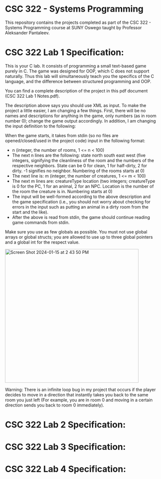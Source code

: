 # CSC 322 - Systems Programming
This repository contains the projects completed as part of the CSC 322 - Systems Programming course at SUNY Oswego taught by Professor Aleksander Pantaleev.

# CSC 322 Lab 1 Specification:
This is your C lab. It consists of programming a small text-based game purely in C. The game was designed for OOP, which C does not support naturally. Thus this lab will simultaneously teach you the specifics of the C language, and the difference between structured programming and OOP.

You can find a complete description of the project in this pdf document (CSC 322 Lab 1 Notes.pdf).

The description above says you should use XML as input. To make the project a little easier, I am changing a few things. First, there will be no names and descriptions for anything in the game, only numbers (as in room number 0); change the game output accordingly. In addition, I am changing the input definition to the following:

When the game starts, it takes from stdin (so no files are opened/closed/used in the project code) input in the following format:
* n (integer, the number of rooms, 1 <= n < 100)
* The next n lines are the following: state north south east west (five integers, signifying the cleanliness of the room and the numbers of the respective neighbors. State can be 0 for clean, 1 for half-dirty, 2 for dirty. -1 signifies no neighbor. Numbering of the rooms starts at 0)
* The next line is: m (integer, the number of creatures, 1 <= m < 100)
* The next m lines are: creatureType location (two integers; creatureType is 0 for the PC, 1 for an animal, 2 for an NPC. Location is the number of the room the creature is in. Numbering starts at 0)
* The input will be well-formed according to the above description and the game specification (i.e., you should not worry about checking for errors in the input such as putting an animal in a dirty room from the start and the like).
* After the above is read from stdin, the game should continue reading game commands from stdin.

Make sure you use as few globals as possible. You must not use global arrays or global structs; you are allowed to use up to three global pointers and a global int for the respect value.

<img width="440" alt="Screen Shot 2024-01-15 at 2 43 50 PM" src="https://github.com/lljustycell999/CSC322/assets/123667513/1cad3368-27da-4faa-8fd3-9cf01a69771a">

Warning: There is an infinite loop bug in my project that occurs if the player decides to move in a direction that instantly takes you back to the same room you just left (For example, you are in room 0 and moving in a certain direction sends you back to room 0 immediately). 

# CSC 322 Lab 2 Specification:

# CSC 322 Lab 3 Specification:

# CSC 322 Lab 4 Specification:
